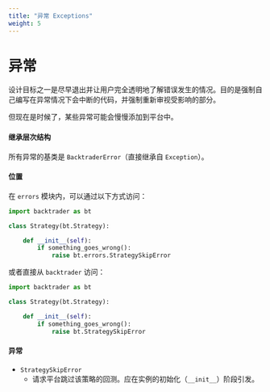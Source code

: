 ```yaml
---
title: "异常 Exceptions"
weight: 5
---
```


# 异常

设计目标之一是尽早退出并让用户完全透明地了解错误发生的情况。目的是强制自己编写在异常情况下会中断的代码，并强制重新审视受影响的部分。

但现在是时候了，某些异常可能会慢慢添加到平台中。

#### 继承层次结构

所有异常的基类是 `BacktraderError`（直接继承自 `Exception`）。

#### 位置

在 `errors` 模块内，可以通过以下方式访问：

```python
import backtrader as bt

class Strategy(bt.Strategy):

    def __init__(self):
        if something_goes_wrong():
            raise bt.errors.StrategySkipError
```

或者直接从 `backtrader` 访问：

```python
import backtrader as bt

class Strategy(bt.Strategy):

    def __init__(self):
        if something_goes_wrong():
            raise bt.StrategySkipError
```

#### 异常

- `StrategySkipError`
  - 请求平台跳过该策略的回测。应在实例的初始化（`__init__`）阶段引发。
